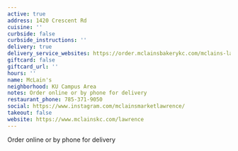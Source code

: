 ```yaml
---
active: true
address: 1420 Crescent Rd
cuisine: ''
curbside: false
curbside_instructions: ''
delivery: true
delivery_service_websites: https://order.mclainsbakerykc.com/mclains-lawrence/menu
giftcard: false
giftcard_url: ''
hours: ''
name: McLain's
neighborhood: KU Campus Area
notes: Order online or by phone for delivery
restaurant_phone: 785-371-9050
social: https://www.instagram.com/mclainsmarketlawrence/
takeout: false
website: https://www.mclainskc.com/lawrence
---
```


Order online or by phone for delivery
